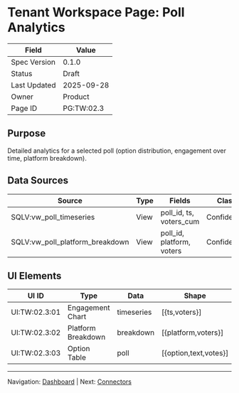 # Tenant Workspace Page: Poll Analytics

| Field | Value |
|-------|-------|
| Spec Version | 0.1.0 |
| Status | Draft |
| Last Updated | 2025-09-28 |
| Owner | Product |
| Page ID | PG:TW:02.3 |

## Purpose

Detailed analytics for a selected poll (option distribution, engagement over time, platform breakdown).

## Data Sources

| Source | Type | Fields | Class | PII | Notes |
|--------|------|--------|-------|-----|-------|
| SQLV:vw_poll_timeseries | View | poll_id, ts, voters_cum | Confidential | N | Timeseries |
| SQLV:vw_poll_platform_breakdown | View | poll_id, platform, voters | Confidential | N | Platform split |

## UI Elements

| UI ID | Type | Data | Shape | Class | PII | Notes |
|-------|------|------|-------|-------|-----|-------|
| UI:TW:02.3:01 | Engagement Chart | timeseries | [{ts,voters}] | Confidential | N | Line chart |
| UI:TW:02.3:02 | Platform Breakdown | breakdown | [{platform,voters}] | Confidential | N | Pie |
| UI:TW:02.3:03 | Option Table | poll | [{option,text,votes}] | Confidential | N | Sorted desc |

---
Navigation: [Dashboard](tw_pg_01_1_dashboard.md) | Next: [Connectors](tw_pg_04_1_connectors.md)

